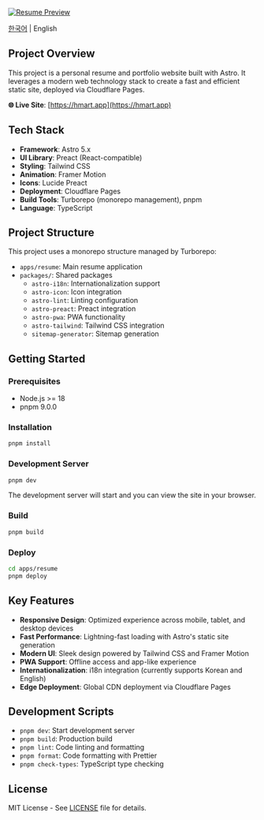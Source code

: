 [![Resume Preview](https://hmart.app/ko/og.png)](https://hmart.app)

[한국어](README_KR.md) | English

## Project Overview

This project is a personal resume and portfolio website built with Astro. It leverages a modern web technology stack to create a fast and efficient static site, deployed via Cloudflare Pages.

**🌐 Live Site**: [https://hmart.app](https://hmart.app)

## Tech Stack

- **Framework**: Astro 5.x
- **UI Library**: Preact (React-compatible)
- **Styling**: Tailwind CSS
- **Animation**: Framer Motion
- **Icons**: Lucide Preact
- **Deployment**: Cloudflare Pages
- **Build Tools**: Turborepo (monorepo management), pnpm
- **Language**: TypeScript

## Project Structure

This project uses a monorepo structure managed by Turborepo:

- `apps/resume`: Main resume application
- `packages/`: Shared packages
  - `astro-i18n`: Internationalization support
  - `astro-icon`: Icon integration
  - `astro-lint`: Linting configuration
  - `astro-preact`: Preact integration
  - `astro-pwa`: PWA functionality
  - `astro-tailwind`: Tailwind CSS integration
  - `sitemap-generator`: Sitemap generation

## Getting Started

### Prerequisites

- Node.js >= 18
- pnpm 9.0.0

### Installation

```bash
pnpm install
```

### Development Server

```bash
pnpm dev
```

The development server will start and you can view the site in your browser.

### Build

```bash
pnpm build
```

### Deploy

```bash
cd apps/resume
pnpm deploy
```

## Key Features

- **Responsive Design**: Optimized experience across mobile, tablet, and desktop devices
- **Fast Performance**: Lightning-fast loading with Astro's static site generation
- **Modern UI**: Sleek design powered by Tailwind CSS and Framer Motion
- **PWA Support**: Offline access and app-like experience
- **Internationalization**: i18n integration (currently supports Korean and English)
- **Edge Deployment**: Global CDN deployment via Cloudflare Pages

## Development Scripts

- `pnpm dev`: Start development server
- `pnpm build`: Production build
- `pnpm lint`: Code linting and formatting
- `pnpm format`: Code formatting with Prettier
- `pnpm check-types`: TypeScript type checking

## License

MIT License - See [LICENSE](LICENSE) file for details.

